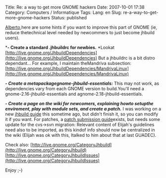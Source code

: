Title: Re: a way to get more GNOME hackers
Date: 2007-10-01 17:38
Category: Computers / Informatique
Tags:
Lang: en
Slug: re-a-way-to-get-more-gnome-hackers
Status: published

[Alberto](http://aruiz.typepad.com/siliconisland/2007/04/lets_make_it_ea.html),here are some hints if you want to improve this part of GNOME (ie, reduce thetechnical level needed by newcommers to just become jhbuild users).

***- Create a standard .jhbuildrc for newbies.**
*Lookat [http://live.gnome.org/JhbuildDependencies](http://live.gnome.org/JhbuildDependencies)
But a jhbuildrc is a bit distro dependant... For example, I maintain theMandriva subsection:
[http://live.gnome.org/JhbuildDependencies/MandrivaLinux](http://live.gnome.org/JhbuildDependencies/MandrivaLinux)

***- Create a metapackagegnome-jhbuild-essentials:***
This may not work, as dependencies vary from each GNOME version to build.You'll need a gnome-2.16-jhbuild-essentials and agnome-2.18-jhbuild-essentials.

***- Create a page on the wiki for newcomers, explaining howto setupthe enviroment, play with module sets, and create a patch.***
I was working on a new [jhbuild guide](http://live.gnome.org/LuisMenina/JhbuildGuide) this sometime ago, but didn't finish it, so you can modify it if you want.
For patches, a [patch submission guide](http://live.gnome.org/GnomeLove/SubmittingPatches)exists, but needs some update for the cvs-&gt;svn migration:
Relevant content of Elijah's guidelines need also to be imported, as this kindof info should now be centralized in the wiki (Elijah was ok with this, Italked to him about that at last GUADEC).

Check also:
[http://live.gnome.org/CategoryJhbuild](http://live.gnome.org/CategoryJhbuild)
[http://live.gnome.org/CategoryJhbuildIssues](http://live.gnome.org/CategoryJhbuildIssues)

Enjoy ;-)
